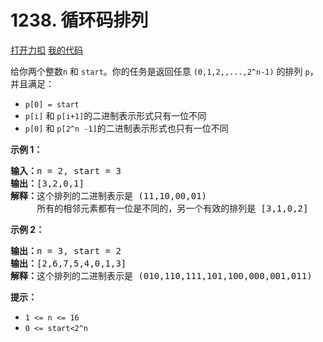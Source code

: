 # 1238. 循环码排列

[打开力扣](https://leetcode.cn/problems/circular-permutation-in-binary-representation) [我的代码](1238.circular_permutation_in_binary_representation.py)

给你两个整数<code>n</code> 和 <code>start</code>。你的任务是返回任意 <code>(0,1,2,,...,2^n-1)</code> 的排列 <code>p</code>，并且满足：

<ul>
	<li><code>p[0] = start</code></li>
	<li><code>p[i]</code> 和 <code>p[i+1]</code>的二进制表示形式只有一位不同</li>
	<li><code>p[0]</code> 和 <code>p[2^n -1]</code>的二进制表示形式也只有一位不同</li>
</ul>



<strong>示例 1：</strong>

<pre><strong>输入：</strong>n = 2, start = 3
<strong>输出：</strong>[3,2,0,1]
<strong>解释：</strong>这个排列的二进制表示是 (11,10,00,01)
     所有的相邻元素都有一位是不同的，另一个有效的排列是 [3,1,0,2]
</pre>

<strong>示例 2：</strong>

<pre><strong>输出：</strong>n = 3, start = 2
<strong>输出：</strong>[2,6,7,5,4,0,1,3]
<strong>解释：</strong>这个排列的二进制表示是 (010,110,111,101,100,000,001,011)
</pre>



<strong>提示：</strong>

<ul>
	<li><code>1 <= n <= 16</code></li>
	<li><code>0 <= start<2^n</code></li>
</ul>
